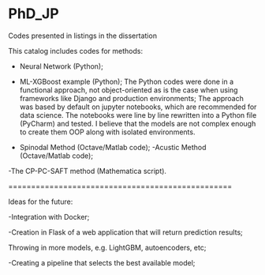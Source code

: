 # PhD_JP
Codes presented in listings in the dissertation 

This catalog includes codes for methods:
- Neural Network (Python);
- ML-XGBoost example (Python);
The Python codes were done in a functional approach, not object-oriented as is the case when using frameworks like Django and production environments;
The approach was based by default on jupyter notebooks, which are recommended for data science. The notebooks were line by line rewritten into a Python file (PyCharm) and tested.
I believe that the models are not complex enough to create them OOP along with isolated environments.

- Spinodal Method (Octave/Matlab code);
-Acustic Method (Octave/Matlab code);

-The CP-PC-SAFT method (Mathematica script). 

=================================================


Ideas for the future:

-Integration with Docker;

-Creation in Flask of a web application that will return prediction results;

Throwing in more models, e.g. LightGBM, autoencoders, etc;

-Creating a pipeline that selects the best available model;
